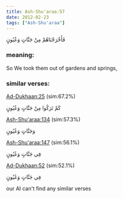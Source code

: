 ```yaml
---
title: Ash-Shu'araa:57
date: 2012-02-23
tags: ["Ash-Shu'araa"]
---
```

فَأَخْرَجْنَاهُمْ مِنْ جَنَّاتٍ وَعُيُونٍ
### meaning: 
So We took them out of gardens and springs,
### similar verses: 

[Ad-Dukhaan:25](/44/25) (sim:67.2%)

كَمْ تَرَكُوا مِنْ جَنَّاتٍ وَعُيُونٍ

[Ash-Shu'araa:134](/26/134) (sim:57.3%)

وَجَنَّاتٍ وَعُيُونٍ

[Ash-Shu'araa:147](/26/147) (sim:56.1%)

فِي جَنَّاتٍ وَعُيُونٍ

[Ad-Dukhaan:52](/44/52) (sim:52.1%)

فِي جَنَّاتٍ وَعُيُونٍ

our AI can't find any similar verses
